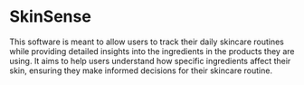 # SkinSense
This software is meant to allow users to track their daily skincare routines while providing detailed insights into the ingredients in the products they are using. It aims to help users understand how specific ingredients affect their skin, ensuring they make informed decisions for their skincare routine.
